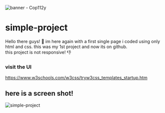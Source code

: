 ![banner - Cop112y](https://user-images.githubusercontent.com/100770443/208176492-f72d0243-bd64-4937-a07f-9179e5bd6029.jpg)


# simple-project



Hello there guys! 👋
im here again with a first single page i coded using only html and css. this was my 1st project and now its on github.
<br/>
this project is not responsive! 👎
<br/>
### visit the UI
https://www.w3schools.com/w3css/tryw3css_templates_startup.htm
## here is a screen shot!
![simple-project](https://user-images.githubusercontent.com/100770443/208176196-d82e5763-04dd-4cdd-8ae5-8f61ded11612.png)
